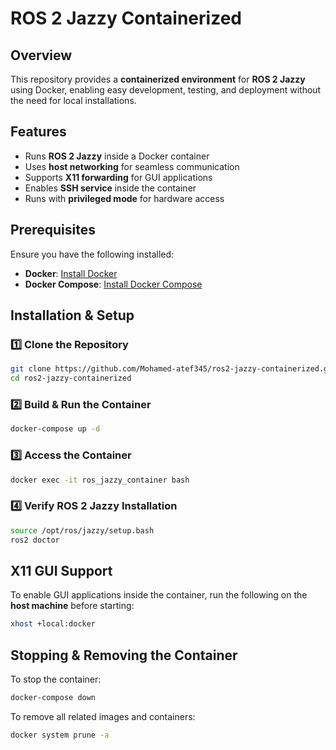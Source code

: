 # ROS 2 Jazzy Containerized  

## Overview  
This repository provides a **containerized environment** for **ROS 2 Jazzy** using Docker, enabling easy development, testing, and deployment without the need for local installations.  

## Features  
- Runs **ROS 2 Jazzy** inside a Docker container  
- Uses **host networking** for seamless communication  
- Supports **X11 forwarding** for GUI applications  
- Enables **SSH service** inside the container  
- Runs with **privileged mode** for hardware access  

## Prerequisites  
Ensure you have the following installed:  
- **Docker**: [Install Docker](https://docs.docker.com/get-docker/)  
- **Docker Compose**: [Install Docker Compose](https://docs.docker.com/compose/install/)  

## Installation & Setup  

### 1️⃣ Clone the Repository  
```bash
git clone https://github.com/Mohamed-atef345/ros2-jazzy-containerized.git
cd ros2-jazzy-containerized
```

### 2️⃣ Build & Run the Container  
```bash
docker-compose up -d
```

### 3️⃣ Access the Container  
```bash
docker exec -it ros_jazzy_container bash
```

### 4️⃣ Verify ROS 2 Jazzy Installation  
```bash
source /opt/ros/jazzy/setup.bash
ros2 doctor
```

## X11 GUI Support  
To enable GUI applications inside the container, run the following on the **host machine** before starting:  
```bash
xhost +local:docker
```

## Stopping & Removing the Container  
To stop the container:  
```bash
docker-compose down
```

To remove all related images and containers:  
```bash
docker system prune -a
```

